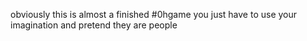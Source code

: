 obviously this is almost a finished #0hgame you just have to use your imagination and pretend they are people 